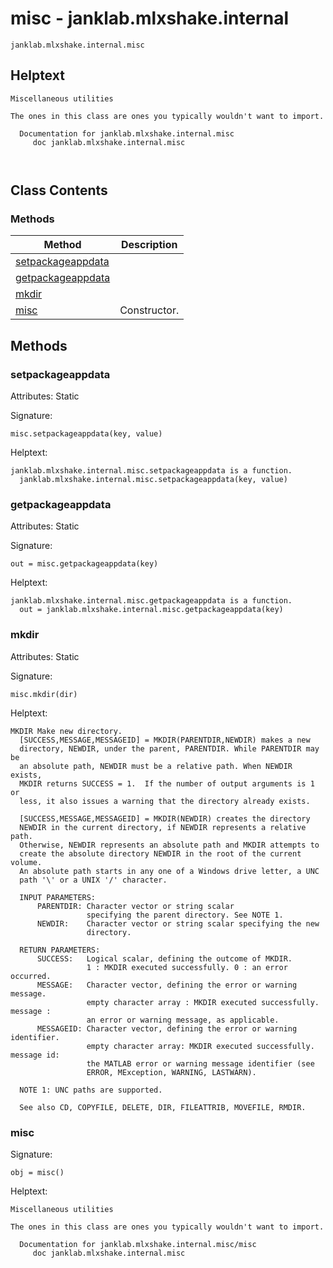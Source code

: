 # misc - janklab.mlxshake.internal

```text
janklab.mlxshake.internal.misc
```

## Helptext

```text
Miscellaneous utilities

The ones in this class are ones you typically wouldn't want to import.

  Documentation for janklab.mlxshake.internal.misc
     doc janklab.mlxshake.internal.misc



```

## Class Contents

### Methods

| Method | Description |
| -------- | ----------- |
| [setpackageappdata](#janklab.mlxshake.internal.misc.setpackageappdata) |  |
| [getpackageappdata](#janklab.mlxshake.internal.misc.getpackageappdata) |  |
| [mkdir](#janklab.mlxshake.internal.misc.mkdir) |  |
| [misc](#janklab.mlxshake.internal.misc.misc) | Constructor. |

## Methods

<a name="janklab.mlxshake.internal.misc.setpackageappdata"></a>
### setpackageappdata

Attributes: Static

Signature:
```
misc.setpackageappdata(key, value)
```

Helptext:

```text
janklab.mlxshake.internal.misc.setpackageappdata is a function.
  janklab.mlxshake.internal.misc.setpackageappdata(key, value)

```

<a name="janklab.mlxshake.internal.misc.getpackageappdata"></a>
### getpackageappdata

Attributes: Static

Signature:
```
out = misc.getpackageappdata(key)
```

Helptext:

```text
janklab.mlxshake.internal.misc.getpackageappdata is a function.
  out = janklab.mlxshake.internal.misc.getpackageappdata(key)

```

<a name="janklab.mlxshake.internal.misc.mkdir"></a>
### mkdir

Attributes: Static

Signature:
```
misc.mkdir(dir)
```

Helptext:

```text
MKDIR Make new directory.
  [SUCCESS,MESSAGE,MESSAGEID] = MKDIR(PARENTDIR,NEWDIR) makes a new
  directory, NEWDIR, under the parent, PARENTDIR. While PARENTDIR may be
  an absolute path, NEWDIR must be a relative path. When NEWDIR exists,
  MKDIR returns SUCCESS = 1.  If the number of output arguments is 1 or
  less, it also issues a warning that the directory already exists.

  [SUCCESS,MESSAGE,MESSAGEID] = MKDIR(NEWDIR) creates the directory
  NEWDIR in the current directory, if NEWDIR represents a relative path.
  Otherwise, NEWDIR represents an absolute path and MKDIR attempts to
  create the absolute directory NEWDIR in the root of the current volume.
  An absolute path starts in any one of a Windows drive letter, a UNC
  path '\' or a UNIX '/' character. 

  INPUT PARAMETERS:
      PARENTDIR: Character vector or string scalar 
                 specifying the parent directory. See NOTE 1.
      NEWDIR:    Character vector or string scalar specifying the new 
                 directory. 

  RETURN PARAMETERS:
      SUCCESS:   Logical scalar, defining the outcome of MKDIR. 
                 1 : MKDIR executed successfully. 0 : an error occurred.
      MESSAGE:   Character vector, defining the error or warning message. 
                 empty character array : MKDIR executed successfully. message :
                 an error or warning message, as applicable.
      MESSAGEID: Character vector, defining the error or warning identifier.
                 empty character array: MKDIR executed successfully. message id:
                 the MATLAB error or warning message identifier (see
                 ERROR, MException, WARNING, LASTWARN).

  NOTE 1: UNC paths are supported. 

  See also CD, COPYFILE, DELETE, DIR, FILEATTRIB, MOVEFILE, RMDIR.

```

<a name="janklab.mlxshake.internal.misc.misc"></a>
### misc

Signature:
```
obj = misc()
```

Helptext:

```text
Miscellaneous utilities

The ones in this class are ones you typically wouldn't want to import.

  Documentation for janklab.mlxshake.internal.misc/misc
     doc janklab.mlxshake.internal.misc


```


